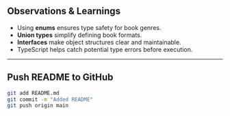 
## Observations & Learnings
- Using **enums** ensures type safety for book genres.
- **Union types** simplify defining book formats.
- **Interfaces** make object structures clear and maintainable.
- TypeScript helps catch potential type errors before execution.

---

## **Push README to GitHub**
```sh
git add README.md
git commit -m "Added README"
git push origin main
